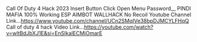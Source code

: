 Call Of Duty 4 Hack 2023
Insert Button Click Open Menu
Password__ PINDI MAFIA
100% Working
ESP
AIMBOT
WALLHACK
No Recoil
Youtube Channel Link...https://www.youtube.com/channel/UCn2SMqIVe38bpDJMCYLFHqQ
Call of duty 4 hack Video Link...https://youtube.com/watch?v=wltBdJbXJ1E&si=EnSIkaIECMiOmarE
